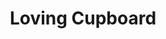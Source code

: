 ---
title: 'Loving Cupboard'
img: 'loving-cupboard.jpg'
size: '13 x 13 inches, Framed'
medium: 'Ink on 140-pound Watercolor Paper'
--- 